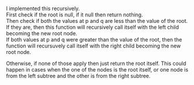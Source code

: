 I implemented this recursively.  
First check if the root is null, if it null then return nothing.  
Then check if both the values at p and q are less than the value of the root.  
If they are, then this function will recursively call itself with the left child becoming the new root node.  
If both values at p and q were greater than the value of the root, then the function will recursuvely call itself with the right child becoming the new root node.  

Otherwise, if none of those apply then just return the root itself. This could happen in cases when the one of the nodes is the root itself, or one node is from the left subtree and the other is from the right subtree.     
